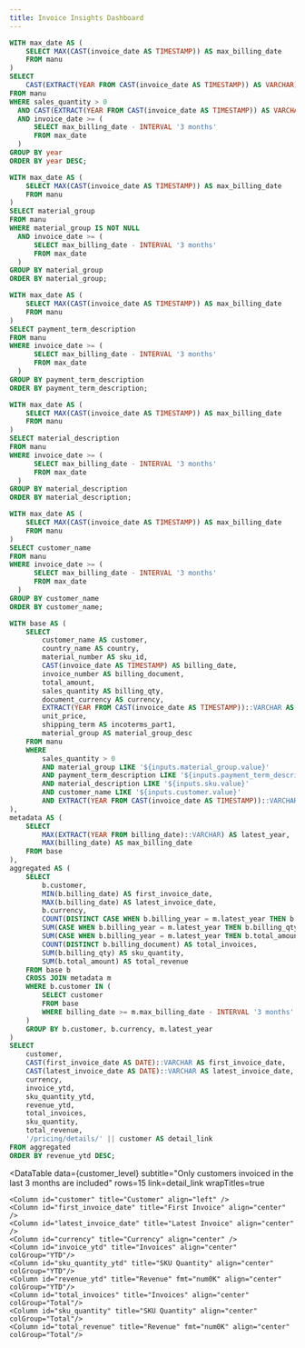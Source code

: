 ```yaml
---
title: Invoice Insights Dashboard
---
```



<center>
   
<Dropdown data={year} name=year value=year title="Year" defaultValue="%">
    <DropdownOption value="%" valueLabel="All"/>
</Dropdown>

<Dropdown data={material_group} name=material_group value=material_group defaultValue='%' title="Material Group">
  <DropdownOption value="%" valueLabel="All"/>
</Dropdown>

<Dropdown data={payment_term_description} name=payment_term_description value=payment_term_description defaultValue='%' title="Payment Term">
  <DropdownOption value="%" valueLabel="All"/>
</Dropdown>

<Dropdown data={sku} name=sku value=material_description defaultValue='%' title="SKU">
  <DropdownOption value="%" valueLabel="All"/>
</Dropdown>

<Dropdown data={customer} name=customer value=customer_name defaultValue='%' title="Customer">
  <DropdownOption value="%" valueLabel="All"/>
</Dropdown>

</center>


```sql year
WITH max_date AS (
    SELECT MAX(CAST(invoice_date AS TIMESTAMP)) AS max_billing_date
    FROM manu
)
SELECT
    CAST(EXTRACT(YEAR FROM CAST(invoice_date AS TIMESTAMP)) AS VARCHAR) AS year
FROM manu
WHERE sales_quantity > 0
  AND CAST(EXTRACT(YEAR FROM CAST(invoice_date AS TIMESTAMP)) AS VARCHAR) LIKE '${inputs.year.value}'
  AND invoice_date >= (
      SELECT max_billing_date - INTERVAL '3 months'
      FROM max_date
  )
GROUP BY year
ORDER BY year DESC;
```

```sql material_group
WITH max_date AS (
    SELECT MAX(CAST(invoice_date AS TIMESTAMP)) AS max_billing_date
    FROM manu
)
SELECT material_group
FROM manu
WHERE material_group IS NOT NULL
  AND invoice_date >= (
      SELECT max_billing_date - INTERVAL '3 months'
      FROM max_date
  )
GROUP BY material_group
ORDER BY material_group;
```

```sql payment_term_description            
WITH max_date AS (
    SELECT MAX(CAST(invoice_date AS TIMESTAMP)) AS max_billing_date
    FROM manu
)
SELECT payment_term_description
FROM manu
WHERE invoice_date >= (
      SELECT max_billing_date - INTERVAL '3 months'
      FROM max_date
  )
GROUP BY payment_term_description
ORDER BY payment_term_description;
```



```sql sku
WITH max_date AS (
    SELECT MAX(CAST(invoice_date AS TIMESTAMP)) AS max_billing_date
    FROM manu
)
SELECT material_description
FROM manu
WHERE invoice_date >= (
      SELECT max_billing_date - INTERVAL '3 months'
      FROM max_date
  )
GROUP BY material_description
ORDER BY material_description;
``` 

```sql customer
WITH max_date AS (
    SELECT MAX(CAST(invoice_date AS TIMESTAMP)) AS max_billing_date
    FROM manu
)
SELECT customer_name
FROM manu
WHERE invoice_date >= (
      SELECT max_billing_date - INTERVAL '3 months'
      FROM max_date
  )
GROUP BY customer_name
ORDER BY customer_name;
``` 


```sql customer_level
WITH base AS (
    SELECT
        customer_name AS customer,
        country_name AS country,
        material_number AS sku_id,
        CAST(invoice_date AS TIMESTAMP) AS billing_date,
        invoice_number AS billing_document,
        total_amount,
        sales_quantity AS billing_qty,
        document_currency AS currency,
        EXTRACT(YEAR FROM CAST(invoice_date AS TIMESTAMP))::VARCHAR AS billing_year,
        unit_price,
        shipping_term AS incoterms_part1,
        material_group AS material_group_desc
    FROM manu
    WHERE 
        sales_quantity > 0
        AND material_group LIKE '${inputs.material_group.value}'
        AND payment_term_description LIKE '${inputs.payment_term_description.value}'
        AND material_description LIKE '${inputs.sku.value}'
        AND customer_name LIKE '${inputs.customer.value}'
        AND EXTRACT(YEAR FROM CAST(invoice_date AS TIMESTAMP))::VARCHAR LIKE '${inputs.year.value}'
),
metadata AS (
    SELECT 
        MAX(EXTRACT(YEAR FROM billing_date)::VARCHAR) AS latest_year,
        MAX(billing_date) AS max_billing_date
    FROM base
),
aggregated AS (
    SELECT
        b.customer,
        MIN(b.billing_date) AS first_invoice_date,
        MAX(b.billing_date) AS latest_invoice_date,
        b.currency,
        COUNT(DISTINCT CASE WHEN b.billing_year = m.latest_year THEN b.billing_document END) AS invoice_ytd,
        SUM(CASE WHEN b.billing_year = m.latest_year THEN b.billing_qty ELSE 0 END) AS sku_quantity_ytd,
        SUM(CASE WHEN b.billing_year = m.latest_year THEN b.total_amount ELSE 0 END) AS revenue_ytd,
        COUNT(DISTINCT b.billing_document) AS total_invoices,
        SUM(b.billing_qty) AS sku_quantity,
        SUM(b.total_amount) AS total_revenue
    FROM base b
    CROSS JOIN metadata m
    WHERE b.customer IN (
        SELECT customer
        FROM base
        WHERE billing_date >= m.max_billing_date - INTERVAL '3 months'
    )
    GROUP BY b.customer, b.currency, m.latest_year
)
SELECT
    customer,
    CAST(first_invoice_date AS DATE)::VARCHAR AS first_invoice_date,
    CAST(latest_invoice_date AS DATE)::VARCHAR AS latest_invoice_date,
    currency,
    invoice_ytd,
    sku_quantity_ytd,
    revenue_ytd,
    total_invoices,
    sku_quantity,
    total_revenue,
    '/pricing/details/' || customer AS detail_link
FROM aggregated
ORDER BY revenue_ytd DESC;
```

<DataTable 
    data={customer_level}
    subtitle="Only customers invoiced in the last 3 months are included"
    rows=15
    link=detail_link
    wrapTitles=true
>
    <Column id="customer" title="Customer" align="left" />
    <Column id="first_invoice_date" title="First Invoice" align="center" />
    <Column id="latest_invoice_date" title="Latest Invoice" align="center" />
    <Column id="currency" title="Currency" align="center" />
    <Column id="invoice_ytd" title="Invoices" align="center" colGroup="YTD"/>
    <Column id="sku_quantity_ytd" title="SKU Quantity" align="center" colGroup="YTD"/>
    <Column id="revenue_ytd" title="Revenue" fmt="num0K" align="center" colGroup="YTD"/>
    <Column id="total_invoices" title="Invoices" align="center" colGroup="Total"/>
    <Column id="sku_quantity" title="SKU Quantity" align="center" colGroup="Total"/>
    <Column id="total_revenue" title="Revenue" fmt="num0K" align="center" colGroup="Total"/>
</DataTable>
